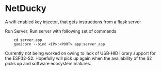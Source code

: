 # NetDucky
A wifi enabled key injector, that gets instructions from a flask server


Run Server: 
Run server with following set of commands

        cd server_app
        gunicorn --bind <IP>:<PORT> app:server_app
        
Currently not being worked on owing to lack of USB-HID library support for the ESP32-S2. Hopefully will pick up again when the availability of the S2 picks up and software ecosystem matures. 
